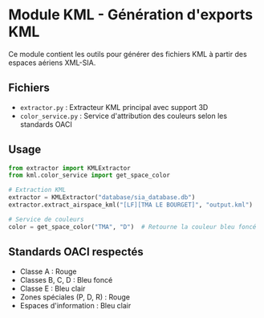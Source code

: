 # Module KML - Génération d'exports KML

Ce module contient les outils pour générer des fichiers KML à partir des espaces aériens XML-SIA.

## Fichiers

- `extractor.py` : Extracteur KML principal avec support 3D
- `color_service.py` : Service d'attribution des couleurs selon les standards OACI

## Usage

```python
from extractor import KMLExtractor
from kml.color_service import get_space_color

# Extraction KML
extractor = KMLExtractor("database/sia_database.db")
extractor.extract_airspace_kml("[LF][TMA LE BOURGET]", "output.kml")

# Service de couleurs
color = get_space_color("TMA", "D")  # Retourne la couleur bleu foncé
```

## Standards OACI respectés

- Classe A : Rouge
- Classes B, C, D : Bleu foncé  
- Classe E : Bleu clair
- Zones spéciales (P, D, R) : Rouge
- Espaces d'information : Bleu clair